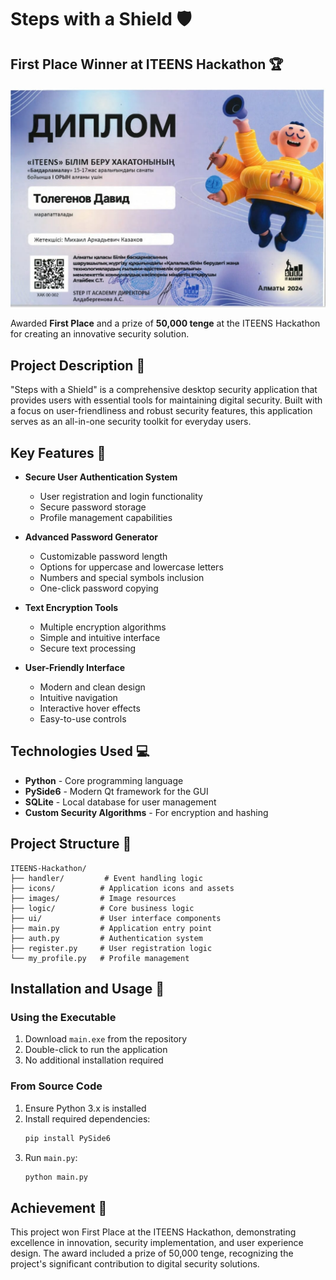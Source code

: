 # Steps with a Shield 🛡️
## First Place Winner at ITEENS Hackathon 🏆

![First Place Diploma](main.jpg)

Awarded **First Place** and a prize of **50,000 tenge** at the ITEENS Hackathon for creating an innovative security solution.

## Project Description 📝

"Steps with a Shield" is a comprehensive desktop security application that provides users with essential tools for maintaining digital security. Built with a focus on user-friendliness and robust security features, this application serves as an all-in-one security toolkit for everyday users.

## Key Features 🔑

- **Secure User Authentication System**
  - User registration and login functionality
  - Secure password storage
  - Profile management capabilities

- **Advanced Password Generator**
  - Customizable password length
  - Options for uppercase and lowercase letters
  - Numbers and special symbols inclusion
  - One-click password copying

- **Text Encryption Tools**
  - Multiple encryption algorithms
  - Simple and intuitive interface
  - Secure text processing

- **User-Friendly Interface**
  - Modern and clean design
  - Intuitive navigation
  - Interactive hover effects
  - Easy-to-use controls

## Technologies Used 💻

- **Python** - Core programming language
- **PySide6** - Modern Qt framework for the GUI
- **SQLite** - Local database for user management
- **Custom Security Algorithms** - For encryption and hashing

## Project Structure 📂

```
ITEENS-Hackathon/
├── handler/         # Event handling logic
├── icons/          # Application icons and assets
├── images/         # Image resources
├── logic/          # Core business logic
├── ui/             # User interface components
├── main.py         # Application entry point
├── auth.py         # Authentication system
├── register.py     # User registration logic
└── my_profile.py   # Profile management
```

## Installation and Usage 🚀

### Using the Executable
1. Download `main.exe` from the repository
2. Double-click to run the application
3. No additional installation required

### From Source Code
1. Ensure Python 3.x is installed
2. Install required dependencies:
   ```bash
   pip install PySide6
   ```
3. Run `main.py`:
   ```bash
   python main.py
   ```

## Achievement 🎉

This project won First Place at the ITEENS Hackathon, demonstrating excellence in innovation, security implementation, and user experience design. The award included a prize of 50,000 tenge, recognizing the project's significant contribution to digital security solutions.
